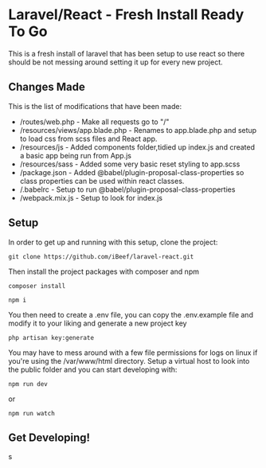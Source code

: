 # Laravel/React - Fresh Install Ready To Go

<p>This is a fresh install of laravel that has been setup to use react so there should be not messing around setting it up for every new project.</p>

## Changes Made

<p>This is the list of modifications that have been made:</p>

-   /routes/web.php - Make all requests go to "/"
-   /resources/views/app.blade.php - Renames to app.blade.php and setup to load css from scss files and React app.
-   /resources/js - Added components folder,tidied up index.js and created a basic app being run from App.js
-   /resources/sass - Added some very basic reset styling to app.scss
-   /package.json - Added @babel/plugin-proposal-class-properties so class properties can be used within react classes.
-   /.babelrc - Setup to run @babel/plugin-proposal-class-properties
-   /webpack.mix.js - Setup to look for index.js

## Setup

<p>In order to get up and running with this setup, clone the project:</p>

```
git clone https://github.com/iBeef/laravel-react.git
```

<p>Then install the project packages with composer and npm</p>

```
composer install

npm i
```

<p>You then need to create a .env file, you can copy the .env.example file and modify it to your liking and generate a new project key</p>

```
php artisan key:generate
```

<p> You may have to mess around with a few file permissions for logs on linux if you're using the /var/www/html directory. Setup a virtual host to look into the public folder and you can start developing with:</p>

```
npm run dev
```

<p>or</p>

```
npm run watch
```

## Get Developing!

s
